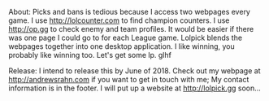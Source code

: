 About:  Picks and bans is tedious because I access two webpages every game.  I use http://lolcounter.com to find champion counters. I use http://op.gg to check enemy and team profiles. It would be easier if there was one page I could go to for each League game.  Lolpick blends the webpages together into one desktop application.  I like winning, you probably like winning too.  Let's get some lp.  glhf

Release:  I intend to release this by June of 2018. Check out my webpage at http://andrewsrahn.com if you want to get in touch with me; My contact information is in the footer.  I will put up a website at http://lolpick.gg soon...